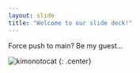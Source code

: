 ```yaml
---
layout: slide
title: "Welcome to our slide deck!"
---
```


Force push to main? Be my guest...

![kimonotocat](https://octodex.github.com/images/kimonotocat.png)
{: .center}
